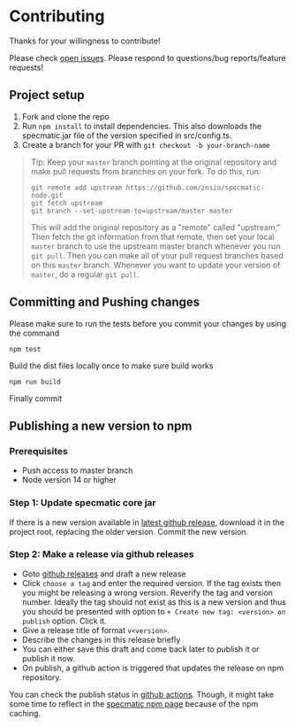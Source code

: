 # Contributing

Thanks for your willingness to contribute!

Please check [open issues](https://github.com/znsio/specmatic-node/issues?q=is%3Aopen+is%3Aissue). Please respond to questions/bug reports/feature requests!

## Project setup

1.  Fork and clone the repo
2.  Run `npm install` to install dependencies. This also downloads the specmatic.jar file of the version specified in src/config.ts.
3.  Create a branch for your PR with `git checkout -b your-branch-name`

> Tip: Keep your `master` branch pointing at the original repository and make
> pull requests from branches on your fork. To do this, run:
>
> ```
> git remote add upstream https://github.com/znsio/specmatic-node.git
> git fetch upstream
> git branch --set-upstream-to=upstream/master master
> ```
>
> This will add the original repository as a "remote" called "upstream," Then
> fetch the git information from that remote, then set your local `master`
> branch to use the upstream master branch whenever you run `git pull`. Then you
> can make all of your pull request branches based on this `master` branch.
> Whenever you want to update your version of `master`, do a regular `git pull`.

## Committing and Pushing changes

Please make sure to run the tests before you commit your changes by using the command

`npm test`

Build the dist files locally once to make sure build works

`npm run build`

Finally commit

## Publishing a new version to npm

### Prerequisites
* Push access to master branch 
* Node version 14 or higher

### Step 1: Update specmatic core jar
If there is a new version available in [latest github release](https://github.com/znsio/specmatic/releases/latest), download it in the project root, replacing the older version. Commit the new version.

### Step 2: Make a release via github releases
* Goto [github releases](https://github.com/znsio/specmatic-node/releases) and draft a new release
* Click `choose a tag` and enter the required version. If the tag exists then you might be releasing a wrong version. Reverify the tag and version number. Ideally the tag should not exist as this is a new version and thus you should be presented with option to `+ Create new tag: <version> on publish` option. Click it.
* Give a release title of format `v<version>`. 
* Describe the changes in this release briefly
* You can either save this draft and come back later to publish it or publish it now.
* On publish, a github action is triggered that updates the release on npm repository.

You can check the publish status in [github actions](https://github.com/znsio/specmatic-node/actions). Though, it might take some time to reflect in the [specmatic npm page](https://www.npmjs.com/package/specmatic) because of the npm caching.
